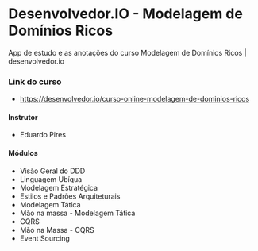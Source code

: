 # Desenvolvedor.IO - Modelagem de Domínios Ricos

App de estudo e as anotações do curso Modelagem de Domínios Ricos | desenvolvedor.io

### Link do curso
* https://desenvolvedor.io/curso-online-modelagem-de-dominios-ricos

#### Instrutor
* Eduardo Pires

#### Módulos
* Visão Geral do DDD
* Linguagem Ubíqua
* Modelagem Estratégica
* Estilos e Padrões Arquiteturais
* Modelagem Tática
* Mão na massa - Modelagem Tática
* CQRS
* Mão na Massa - CQRS
* Event Sourcing